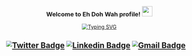 <h3 align="center">
  Welcome to Eh Doh Wah profile!
  <img src="https://media.giphy.com/media/hvRJCLFzcasrR4ia7z/giphy.gif" width="28">
</h3>

<!-- Typing SVG -->
<p align="center">
  <a href="https://github.com/EhDohWah/kanyawTech"><img src="https://readme-typing-svg.herokuapp.com?font=Fira+Code&color=09FF55&width=420&lines=Web+developer+and+Linux+enthusiast;Still+learning+and+learning+.......................;Lack+a+project+and+you+lack+enthusiasm" alt="Typing SVG" /></a>
</p>

<!-- Social Media --> 
[![Twitter Badge](https://img.shields.io/badge/-@SawEhDohWah-1ca0f1?style=flat-square&labelColor=1ca0f1&logo=twitter&logoColor=white&link=https://twitter.com/SawEhDohWah1)](https://twitter.com/SawEhDohWah1) 
[![Linkedin Badge](https://img.shields.io/badge/-SawEhDohWah-blue?style=flat-square&logo=Linkedin&logoColor=white&link=https://www.linkedin.com/in/saw-eh-253375189/)](https://www.linkedin.com/in/saw-eh-253375189/) 
[![Gmail Badge](https://img.shields.io/badge/-ehdohwah007@gmail.com-c14438?style=flat-square&logo=Gmail&logoColor=white&link=mailto:ehdohwah007@gmail.com)](mailto:ehdohwah007@gmail.com)
---

